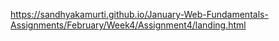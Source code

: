 https://sandhyakamurti.github.io/January-Web-Fundamentals-Assignments/February/Week4/Assignment4/landing.html
